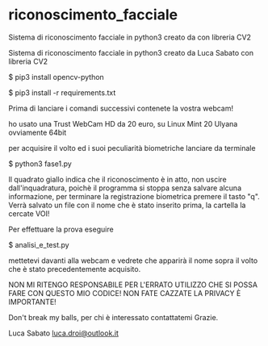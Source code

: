 # riconoscimento_facciale
Sistema di riconoscimento facciale in python3 creato da con libreria CV2 

Sistema di riconoscimento facciale in python3 creato da Luca Sabato con libreria CV2 




$ pip3 install opencv-python

$ pip3 install -r requirements.txt

Prima di lanciare i comandi successivi contenete la vostra webcam!
 
ho usato una Trust WebCam HD da 20 euro, su Linux Mint 20 Ulyana ovviamente 64bit

per acquisire il volto ed i suoi peculiarità biometriche lanciare da terminale 


$ python3 fase1.py


Il quadrato giallo indica che il riconoscimento è in atto, non uscire dall'inquadratura, poichè il programma si stoppa senza salvare alcuna informazione, per terminare la registrazione biometrica premere il tasto "q". Verrà salvato un file con il nome che è stato inserito prima, la cartella la cercate VOI!



Per effettuare la prova eseguire    

$ analisi_e_test.py 

mettetevi davanti alla webcam e vedrete che apparirà il nome sopra il volto che è stato precedentemente acquisito. 




NON MI RITENGO RESPONSABILE PER L'ERRATO UTILIZZO CHE SI POSSA FARE CON QUESTO MIO CODICE! NON FATE CAZZATE LA PRIVACY È IMPORTANTE!

Don't break my balls, per chi è interessato contattatemi Grazie. 

Luca Sabato luca.droi@outlook.it 

